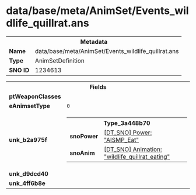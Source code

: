 <h1>data/base/meta/AnimSet/Events_wildlife_quillrat.ans</h1><table><tr><th colspan="100%">Metadata</th></tr><tr><td><b>Name</b></td><td>data/base/meta/AnimSet/Events_wildlife_quillrat.ans</td></tr><tr><td><b>Type</b></td><td>AnimSetDefinition</td></tr><tr><td><b>SNO ID</b></td><td>1234613</td></tr></table>

<table><tr><th colspan="100%">Fields</th></tr><tr><td><b>ptWeaponClasses</b></td><td></td></tr><tr><td><b>eAnimsetType</b></td><td><code>0</code></td></tr><tr><td><b>unk_b2a975f</b></td><td><table><tr><th colspan="100%">Type_3a448b70</th></tr><tr><td><b>snoPower</b></td><td><a href="..\Power\AISMP_Eat.pow.md">[DT_SNO] Power: "AISMP_Eat"</a></td></tr><tr><td><b>snoAnim</b></td><td><a href="..\Anim\wildlife_quillrat_eating.ani.md">[DT_SNO] Animation: "wildlife_quillrat_eating"</a></td></tr></table>


</td></tr><tr><td><b>unk_d9dcd40</b></td><td></td></tr><tr><td><b>unk_4ff6b8e</b></td><td></td></tr></table>

